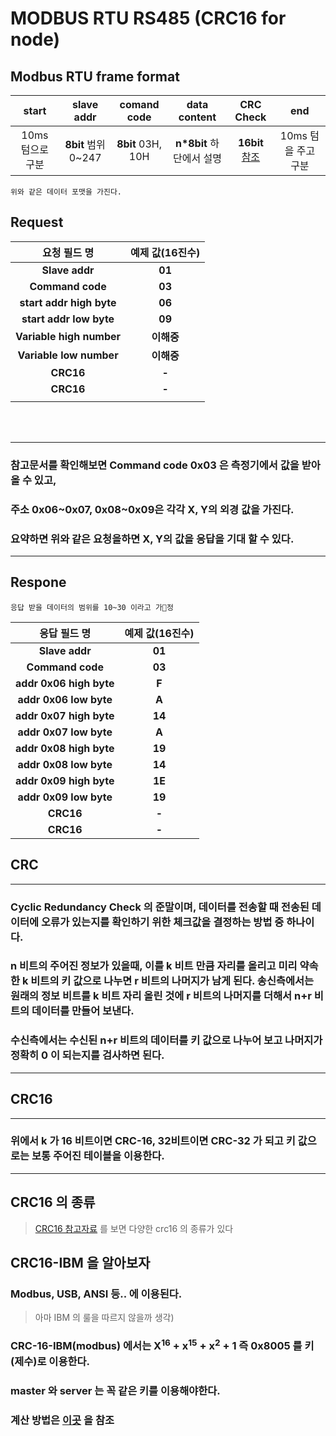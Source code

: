 # MODBUS RTU RS485 (CRC16 for node)

## Modbus RTU frame format  
|    start    |    slave addr     |    comand code    |    data content    |         CRC Check         |      end      |
| :---------: | :---------------: | :---------------: | :----------------: | :-----------------------: | :-----------: |
| 10ms 텀으로 구분 | **8bit** 범위 0~247 | **8bit** 03H, 10H | **n*8bit** 하단에서 설명 | **16bit** [참조](naver.com) | 10ms 텀을 주고 구분 |
    위와 같은 데이터 포맷을 가진다.

## Request
|           요청 필드 명            | 예제 값(16진수) |
| :--------------------------: | :--------: |
|      <b>Slave addr</b>       | <b>01</b>  |
|     <b>Command code</b>      | <b>03</b>  |
| <b>start addr high byte</b>  | <b>06</b>  |
|  <b>start addr low byte</b>  | <b>09</b>  |
| <b>Variable high number </b> | <b>이해중</b> |
| <b>Variable low number </b>  | <b>이해중</b> |
|         <b>CRC16</b>         |  <b>-</b>  |
|         <b>CRC16</b>         |  <b>-</b>  |
|                              |            |
<br><br>

---
### 참고문서를 확인해보면 Command code 0x03 은 측정기에서 값을 받아 올 수 있고,  
### 주소 0x06\~0x07, 0x08\~0x09은 각각 X, Y의 외경 값을 가진다.
### 요약하면 위와 같은 요청을하면 X, Y의 값을 응답을 기대 할 수 있다.
---
## Respone
    응답 받을 데이터의 범위를 10~30 이라고 가정
|          응답 필드 명           | 예제 값(16진수) |
| :------------------------: | :--------: |
|     <b>Slave addr</b>      | <b>01</b>  |
|    <b>Command code</b>     | <b>03</b>  |
| <b>addr 0x06 high byte</b> |  <b>F</b>  |
| <b>addr 0x06 low byte</b>  |  <b>A</b>  |
| <b>addr 0x07 high byte</b> | <b>14</b>  |
| <b>addr 0x07 low byte</b>  |  <b>A</b>  |
| <b>addr 0x08 high byte</b> | <b>19</b>  |
| <b>addr 0x08 low byte</b>  | <b>14</b>  |
| <b>addr 0x09 high byte</b> | <b>1E</b>  |
| <b>addr 0x09 low byte</b>  | <b>19</b>  |
|        <b>CRC16</b>        |  <b>-</b>  |
|        <b>CRC16</b>        |  <b>-</b>  |
### 


## CRC
---
### Cyclic Redundancy Check 의 준말이며, 데이터를 전송할 때 전송된 데이터에 오류가 있는지를 확인하기 위한 체크값을 결정하는 방법 중 하나이다.

### n 비트의 주어진 정보가 있을때, 이를 k 비트 만큼 자리를 올리고 미리 약속한 k 비트의 키 값으로 나누면 r 비트의 나머지가 남게 된다. 송신측에서는 원래의 정보 비트를 k 비트 자리 올린 것에 r 비트의 나머지를 더해서 n+r 비트의 데이터를 만들어 보낸다.

### 수신측에서는 수신된 n+r 비트의 데이터를 키 값으로 나누어 보고 나머지가 정확히 0 이 되는지를 검사하면 된다.
---

## CRC16
---
### 위에서 k 가 16 비트이면 CRC-16, 32비트이면 CRC-32 가 되고 키 값으로는 보통 주어진 테이블을 이용한다.
---

## CRC16 의 종류
 > [CRC16 참고자료](https://en.wikipedia.org/wiki/Cyclic_redundancy_check#Polynomial_representations_of_cyclic_redundancy_checks) 를 보면 다양한 crc16 의 종류가 있다  
 
## **CRC16-IBM** 을 알아보자
### Modbus, USB, ANSI 등.. 에 이용된다.
> 아마 IBM 의 룰을 따르지 않을까 생각)

### CRC-16-IBM(modbus) 에서는 X<sup>16</sup>  + x<sup>15</sup> + x<sup>2</sup> + 1 즉 0x8005 를 키(제수)로 이용한다.   
### master 와 server 는 꼭 같은 키를 이용해야한다.
### 계산 방법은 [이곳](https://m.blog.naver.com/PostView.nhn?blogId=h111922&logNo=220640536147&proxyReferer=https%3A%2F%2Fwww.google.com%2F) 을 참조


    
